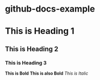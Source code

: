 # github-docs-example

# This is Heading 1
## This is Heading 2
### This is Heading 3

**This is Bold**
__This is also Bold__
*This is Italic*
